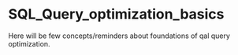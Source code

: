 # SQL_Query_optimization_basics
Here will be few concepts/reminders about foundations of qal query optimization.
